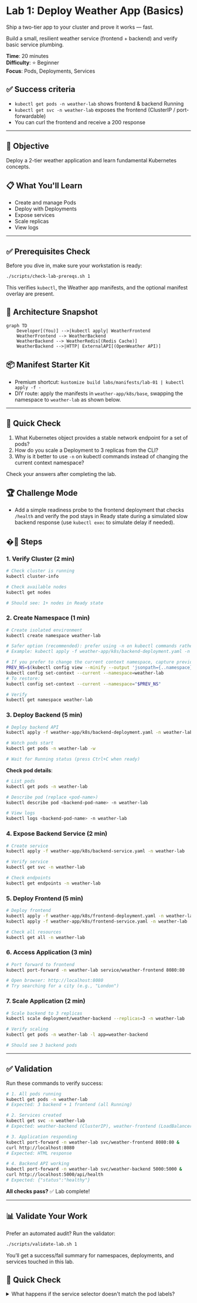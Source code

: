 # Lab 1: Deploy Weather App (Basics)
Ship a two-tier app to your cluster and prove it works — fast.

Build a small, resilient weather service (frontend + backend) and verify basic service plumbing.

**Time**: 20 minutes  
**Difficulty**: ⭐ Beginner  
**Focus**: Pods, Deployments, Services

## ✅ Success criteria
- `kubectl get pods -n weather-lab` shows frontend & backend Running
- `kubectl get svc -n weather-lab` exposes the frontend (ClusterIP / port-forwardable)
- You can curl the frontend and receive a 200 response

---

## 🎯 Objective
Deploy a 2-tier weather application and learn fundamental Kubernetes concepts.

## 📋 What You'll Learn
- Create and manage Pods
- Deploy with Deployments
- Expose services
- Scale replicas
- View logs

---

## ✅ Prerequisites Check

Before you dive in, make sure your workstation is ready:

```bash
./scripts/check-lab-prereqs.sh 1
```

This verifies `kubectl`, the Weather app manifests, and the optional manifest overlay are present.

## 🧭 Architecture Snapshot

```mermaid
graph TD
	Developer[(You)] -->|kubectl apply| WeatherFrontend
	WeatherFrontend --> WeatherBackend
	WeatherBackend --> WeatherRedis[(Redis Cache)]
	WeatherBackend -->|HTTP| ExternalAPI[(OpenWeather API)]
```

## 📦 Manifest Starter Kit

- Premium shortcut: `kustomize build labs/manifests/lab-01 | kubectl apply -f -`
- DIY route: apply the manifests in `weather-app/k8s/base`, swapping the namespace to `weather-lab` as shown below.

---

## 🧠 Quick Check

1. What Kubernetes object provides a stable network endpoint for a set of pods?
2. How do you scale a Deployment to 3 replicas from the CLI?
3. Why is it better to use `-n` on kubectl commands instead of changing the current context namespace?

Check your answers after completing the lab.

## 🏆 Challenge Mode

- Add a simple readiness probe to the frontend deployment that checks `/health` and verify the pod stays in Ready state during a simulated slow backend response (use `kubectl exec` to simulate delay if needed).

## �🚀 Steps

### 1. Verify Cluster (2 min)

```bash
# Check cluster is running
kubectl cluster-info

# Check available nodes
kubectl get nodes

# Should see: 1+ nodes in Ready state
```

### 2. Create Namespace (1 min)

```bash
# Create isolated environment
kubectl create namespace weather-lab

# Safer option (recommended): prefer using -n on kubectl commands rather than switching your current kubectl context
# Example: kubectl apply -f weather-app/k8s/backend-deployment.yaml -n weather-lab

# If you prefer to change the current context namespace, capture previous namespace and restore when done:
PREV_NS=$(kubectl config view --minify --output 'jsonpath={..namespace}' 2>/dev/null || echo default)
kubectl config set-context --current --namespace=weather-lab
# To restore:
kubectl config set-context --current --namespace="$PREV_NS"

# Verify
kubectl get namespace weather-lab
```

### 3. Deploy Backend (5 min)

```bash
# Deploy backend API
kubectl apply -f weather-app/k8s/backend-deployment.yaml -n weather-lab

# Watch pods start
kubectl get pods -n weather-lab -w

# Wait for Running status (press Ctrl+C when ready)
```

**Check pod details**:
```bash
# List pods
kubectl get pods -n weather-lab

# Describe pod (replace <pod-name>)
kubectl describe pod <backend-pod-name> -n weather-lab

# View logs
kubectl logs <backend-pod-name> -n weather-lab
```

### 4. Expose Backend Service (2 min)

```bash
# Create service
kubectl apply -f weather-app/k8s/backend-service.yaml -n weather-lab

# Verify service
kubectl get svc -n weather-lab

# Check endpoints
kubectl get endpoints -n weather-lab
```

### 5. Deploy Frontend (5 min)

```bash
# Deploy frontend
kubectl apply -f weather-app/k8s/frontend-deployment.yaml -n weather-lab
kubectl apply -f weather-app/k8s/frontend-service.yaml -n weather-lab

# Check all resources
kubectl get all -n weather-lab
```

### 6. Access Application (3 min)

```bash
# Port forward to frontend
kubectl port-forward -n weather-lab service/weather-frontend 8080:80

# Open browser: http://localhost:8080
# Try searching for a city (e.g., "London")
```

### 7. Scale Application (2 min)

```bash
# Scale backend to 3 replicas
kubectl scale deployment/weather-backend --replicas=3 -n weather-lab

# Verify scaling
kubectl get pods -n weather-lab -l app=weather-backend

# Should see 3 backend pods
```

---

## ✅ Validation

Run these commands to verify success:

```bash
# 1. All pods running
kubectl get pods -n weather-lab
# Expected: 3 backend + 1 frontend (all Running)

# 2. Services created
kubectl get svc -n weather-lab
# Expected: weather-backend (ClusterIP), weather-frontend (LoadBalancer/NodePort)

# 3. Application responding
kubectl port-forward -n weather-lab svc/weather-frontend 8080:80 &
curl http://localhost:8080
# Expected: HTML response

# 4. Backend API working
kubectl port-forward -n weather-lab svc/weather-backend 5000:5000 &
curl http://localhost:5000/api/health
# Expected: {"status":"healthy"}
```

**All checks pass?** ✅ Lab complete!

---

## 📊 Validate Your Work

Prefer an automated audit? Run the validator:

```bash
./scripts/validate-lab.sh 1
```

You’ll get a success/fail summary for namespaces, deployments, and services touched in this lab.

## 🧠 Quick Check

<details>
	<summary>What happens if the service selector doesn't match the pod labels?</summary>
	The service will show **0 endpoints** and all traffic to `weather-frontend` will fail. Diagnose with:

	```bash
	kubectl describe service weather-frontend -n weather-lab
	```
	</details>

<details>
	<summary>How do you inspect logs for a single backend replica?</summary>
	Use label selectors so you don't have to copy/paste pod names:

	```bash
	kubectl logs -n weather-lab -l app=weather-backend
	```
	</details>

## 🏆 Challenge Mode

- Swap Redis for the in-memory cache by adding an environment variable toggle.
- Configure a horizontal pod autoscaler that scales `weather-backend` between 2 and 5 replicas at 60% CPU.
- Create a Kubernetes Job that warms the cache with a list of popular cities.

## 🔧 Troubleshooting Flow

1. **Pod stuck Pending?** → `kubectl describe pod <name> -n weather-lab` → look for image pull or scheduling issues.
2. **Port-forward fails?** → Ensure the service port is correct: `kubectl get svc weather-frontend -n weather-lab`.
3. **API returns 500s?** → Check Redis connectivity: `kubectl exec -n weather-lab deploy/weather-backend -- redis-cli ping`.
4. **No weather data?** → Confirm the OpenWeather key is populated: `kubectl get secret weather-secrets -n weather-lab -o yaml`.

---

## 🧹 Cleanup

```bash
# Delete namespace (removes everything)
kubectl delete namespace weather-lab

# Verify deletion
kubectl get all -n weather-lab
# Expected: "No resources found"
```

---

## 🎓 Key Concepts Learned

1. **Pods**: Smallest deployable unit (container wrapper)
2. **Deployments**: Manage pod replicas and updates
3. **Services**: Stable network endpoint for pods
4. **Scaling**: Increase/decrease replicas
5. **Port Forwarding**: Access services from local machine
6. **Namespaces**: Isolated environments

---

## 📚 Commands Reference

```bash
# View resources
kubectl get pods
kubectl get deployments
kubectl get services
kubectl get all

# Describe resource (detailed info)
kubectl describe pod <name>

# View logs
kubectl logs <pod-name>
kubectl logs -f <pod-name>  # Follow logs

# Scale deployment
kubectl scale deployment/<name> --replicas=N

# Delete resources
kubectl delete pod <name>
kubectl delete deployment <name>
kubectl delete namespace <name>
```

---

## 🧠 Test Your Knowledge

Ready to verify your mastery? Take the **[Lab 1 Self-Assessment Quiz](../docs/learning/SELF-ASSESSMENT.md#%EF%B8%8F-lab-1--weather-app-basics)** and see how you score!

---

## 🚀 Next Lab

**[Lab 2: E-commerce Multi-Service](02-ecommerce-basics.md)**

Learn about:
- Multi-container deployments
- Service discovery
- ConfigMaps
- Health checks
